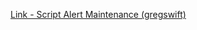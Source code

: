 [Link - Script Alert Maintenance (gregswift)](https://github.com/gregswift/zabbix-alertscript-maintenance)
